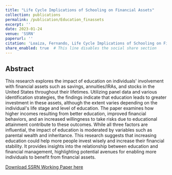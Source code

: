 ```yaml
---
title: "Life Cycle Implications of Schooling on Financial Assets"
collection: publications
permalink: /publication/Education_finassets
excerpt: ''
date: 2023-01-24
venue: 'SSRN'
paperurl: ''
citation: 'Loaiza, Fernando, Life Cycle Implications of Schooling on Financial Assets (September 23, 2021). Available at SSRN: https://ssrn.com/abstract=&quot;.'
share_enabled: true  # This line disables the social share section
---
```


## Abstract

This research explores the impact of education on individuals' involvement with financial assets such as savings, annuities/IRAs, and stocks in the United States throughout their lifetimes. Utilizing panel data and various identification strategies, the findings indicate that education leads to greater investment in these assets, although the extent varies depending on the individual's life stage and level of education. The paper examines how higher incomes resulting from better education, improved financial behaviors, and an increased willingness to take risks due to educational attainment contribute to these outcomes. While all three factors are influential, the impact of education is moderated by variables such as parental wealth and inheritance. This research suggests that increasing education could help more people invest wisely and increase their financial stability. It provides insights into the relationship between education and financial management, highlighting potential avenues for enabling more individuals to benefit from financial assets.

[Download SSRN Working Paper here](https://papers.ssrn.com/sol3/papers.cfm?abstract_id=4723278)


